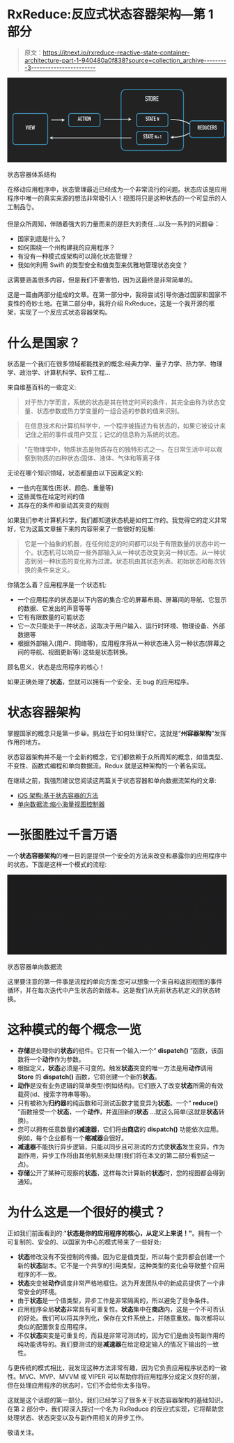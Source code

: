 # RxReduce:反应式状态容器架构—第 1 部分

> 原文：<https://itnext.io/rxreduce-reactive-state-container-architecture-part-1-940480a0f838?source=collection_archive---------3----------------------->

![](img/340861d35c9c8671f1cafa03f9a5ab1c.png)

状态容器体系结构

在移动应用程序中，状态管理最近已经成为一个非常流行的问题。状态应该是应用程序中唯一的真实来源的想法非常吸引人！视图将只是这种状态的一个可显示的人工制品👌。

但是众所周知，伴随着强大的力量而来的是巨大的责任…以及一系列的问题😀：

*   国家到底是什么？
*   如何围绕一个州构建我的应用程序？
*   有没有一种模式或架构可以简化状态管理？
*   我如何利用 Swift 的类型安全和值类型来优雅地管理状态突变？

这需要涵盖很多内容，但是我们不要害怕，因为这最终是非常简单的。

这是一篇由两部分组成的文章。在第一部分中，我将尝试引导你通过国家和国家不变性的奇妙土地。在第二部分中，我将介绍 RxReduce，这是一个我开源的框架，实现了一个反应式状态容器架构。

# 什么是国家？

状态是一个我们在很多领域都能找到的概念:经典力学、量子力学、热力学、物理学、政治学、计算机科学、软件工程…

来自维基百科的一些定义:

> 对于热力学而言，系统的状态是其在特定时间的条件，其完全由称为状态变量、状态参数或热力学变量的一组合适的参数的值来识别。

> 在信息技术和计算机科学中，一个程序被描述为有状态的，如果它被设计来记住之前的事件或用户交互；记忆的信息称为系统的状态。

> “在物理学中，物质状态是物质存在的独特形式之一。在日常生活中可以观察到物质的四种状态:固体、液体、气体和等离子体

无论在哪个知识领域，状态都是由以下因素定义的:

*   一些内在属性(形状、颜色、重量等)
*   这些属性在给定时间的值
*   其存在的条件和驱动其突变的规则

如果我们参考计算机科学，我们都知道状态机是如何工作的。我觉得它的定义非常好，它为这篇文章接下来的内容带来了一些很好的见解:

> 它是一个抽象的机器，在任何给定的时间都可以处于有限数量的状态中的一个。状态机可以响应一些外部输入从一种状态改变到另一种状态。从一种状态到另一种状态的变化称为过渡。状态机由其状态列表、初始状态和每次转换的条件来定义。

你猜怎么着？应用程序是一个状态机:

*   一个应用程序的状态是以下内容的集合:它的屏幕布局、屏幕间的导航、它显示的数据、它发出的声音等等
*   它有有限数量的可能状态
*   它一次只能处于一种状态，这取决于用户输入、运行时环境、物理设备、外部数据等
*   根据外部输入(用户、网络等)，应用程序将从一种状态进入另一种状态(屏幕之间的导航、视图更新等):这些是状态转换。

顾名思义，状态是应用程序的核心！

如果正确处理了**状态**，您就可以拥有一个安全、无 bug 的应用程序。

# 状态容器架构

掌握国家的概念只是第一步😀。挑战在于如何处理好它。这就是“**州容器架构**”发挥作用的地方。

状态容器架构并不是一个全新的概念，它们都依赖于众所周知的概念，如值类型、不变性、函数式编程和单向数据流。Redux 就是这种架构的一个著名实现。

在继续之前，我强烈建议您阅读这两篇关于状态容器和单向数据流架构的文章:

*   [iOS 架构:基于状态容器的方法](https://jobandtalent.engineering/ios-architecture-an-state-container-based-approach-4f1a9b00b82e)
*   [单向数据流:缩小海量视图控制器](https://academy.realm.io/posts/benji-encz-unidirectional-data-flow-swift/)

# 一张图胜过千言万语

一个**状态容器架构**的唯一目的是提供一个安全的方法来改变和暴露你的应用程序中的状态。下面是这样一个模式的流程:

![](img/a1f143eed0abc0fadd1ca370718db591.png)

状态容器单向数据流

这里要注意的第一件事是流程的单向方面:您可以想象一个来自和返回视图的事件循环，并在每次迭代中产生状态的新版本。这是我们从先前状态机定义的状态转换。

# 这种模式的每个概念一览

*   **存储**是处理你的**状态**的组件。它只有一个输入:一个“ **dispatch()** ”函数，该函数将一个**动作**作为参数。
*   根据定义，**状态**必须是不可变的。触发**状态**突变的唯一方法是用**动作**调用 **Store** 的 **dispatch()** 函数，它将创建一个新的**状态**。
*   **动作**是没有业务逻辑的简单类型(例如结构)。它们嵌入了改变**状态**所需的有效载荷(id、搜索字符串等等)。
*   只有被称为**归约器**的纯函数和可测试函数才能变异为**状态**。一个“ **reduce()** ”函数接受一个**状态**，一个**动作**，并返回新的**状态** …就这么简单(这就是**状态**转换)。
*   您可以拥有任意数量的**减速器**，它们将由**商店**的 **dispatch()** 功能依次应用。例如，每个企业都有一个**缩减器**会很好。
*   **减速器**不能执行异步逻辑，只能以同步且可测试的方式使**状态**发生变异。作为副作用，异步工作将由其他机制来处理(我们将在本文的第二部分看到这一点)。
*   **存储**公开了某种可观察的**状态**，这样每次计算新的**状态**时，您的视图都会得到通知。

# 为什么这是一个很好的模式？

正如我们前面看到的:"**状态是你的应用程序的核心，从定义上来说！"**。拥有一个可复制的、安全的、以国家为中心的模式带来了一些好处:

*   **状态**修改没有不受控制的传播。因为它是值类型，所以每个变异都会创建一个新的**状态**副本。它不是一个共享的引用类型，这种类型的变化会导致整个应用程序的不一致。
*   **状态**突变被**动作**调度非常严格地框住。这为开发团队中的新成员提供了一个非常安全的环境。
*   由于**状态**是一个值类型，异步工作是非常隔离的，所以避免了竞争条件。
*   应用程序全局**状态**非常具有可重复性。**状态**集中在**商店**内，这是一个不可否认的好处。我们可以将其序列化，保存在文件系统上，并随意重放。每次都将以类似的配置恢复应用程序。
*   不仅**状态**突变是可重复的，而且是非常可测试的，因为它们是由没有副作用的纯功能诱导的。我们要测试的是**减速器**在给定稳定输入的情况下输出的一致性。

与更传统的模式相比，我发现这种方法非常有趣，因为它负责应用程序状态的一致性。MVC、MVP、MVVM 或 VIPER 可以帮助你将应用程序分成定义良好的层，但在处理应用程序的状态时，它们不会给你太多指导。

这就是这个话题的第一部分。我们已经学习了很多关于状态容器架构的基础知识。在第 2 部分中，我们将深入探讨一个名为 RxReduce 的反应式实现，它将帮助您处理状态、状态突变以及与副作用相关的异步工作。

敬请关注。